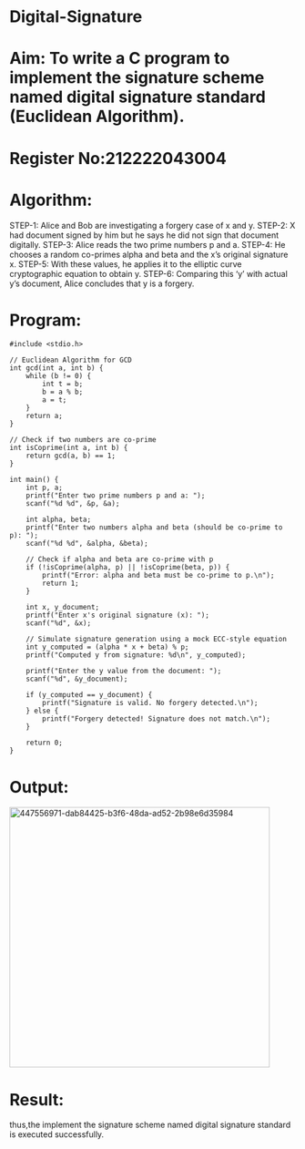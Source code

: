 # Digital-Signature
# Aim: To write a C program to implement the signature scheme named digital signature standard (Euclidean Algorithm).
# Register No:212222043004
# Algorithm:
STEP-1: Alice and Bob are investigating a forgery case of x and y.
STEP-2: X had document signed by him but he says he did not sign that document digitally.
STEP-3: Alice reads the two prime numbers p and a.
STEP-4: He chooses a random co-primes alpha and beta and the x’s original signature x.
STEP-5: With these values, he applies it to the elliptic curve cryptographic equation to obtain y.
STEP-6: Comparing this ‘y’ with actual y’s document, Alice concludes that y is a forgery.
# Program:
```
#include <stdio.h>

// Euclidean Algorithm for GCD
int gcd(int a, int b) {
    while (b != 0) {
        int t = b;
        b = a % b;
        a = t;
    }
    return a;
}

// Check if two numbers are co-prime
int isCoprime(int a, int b) {
    return gcd(a, b) == 1;
}

int main() {
    int p, a;
    printf("Enter two prime numbers p and a: ");
    scanf("%d %d", &p, &a);

    int alpha, beta;
    printf("Enter two numbers alpha and beta (should be co-prime to p): ");
    scanf("%d %d", &alpha, &beta);

    // Check if alpha and beta are co-prime with p
    if (!isCoprime(alpha, p) || !isCoprime(beta, p)) {
        printf("Error: alpha and beta must be co-prime to p.\n");
        return 1;
    }

    int x, y_document;
    printf("Enter x's original signature (x): ");
    scanf("%d", &x);
    
    // Simulate signature generation using a mock ECC-style equation
    int y_computed = (alpha * x + beta) % p;
    printf("Computed y from signature: %d\n", y_computed);

    printf("Enter the y value from the document: ");
    scanf("%d", &y_document);

    if (y_computed == y_document) {
        printf("Signature is valid. No forgery detected.\n");
    } else {
        printf("Forgery detected! Signature does not match.\n");
    }

    return 0;
}
```

# Output:
<img width="457" alt="447556971-dab84425-b3f6-48da-ad52-2b98e6d35984" src="https://github.com/user-attachments/assets/e4e42df3-d3b6-4bfb-b7a2-f933c93b2e77" />


# Result: 
thus,the implement the signature scheme named digital signature standard is executed successfully.

